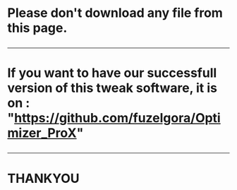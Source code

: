 # Please don't download any file from this page. <hr>
# If you want to have our successfull version of this tweak software, it is on : "https://github.com/fuzelgora/Optimizer_ProX" <hr>
# THANKYOU
